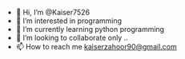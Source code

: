 - 👋 Hi, I’m @Kaiser7526
- 👀 I’m interested in programming 
- 🌱 I’m currently learning python programming
- 💞️ I’m looking to collaborate only ..
- 📫 How to reach me <kaiserzahoor90@gmail.com>

<!---
Kaiser7526/Kaiser7526 is a ✨ special ✨ repository because its `README.md` (this file) appears on your GitHub profile.
You can click the Preview link to take a look at your changes.
--->
